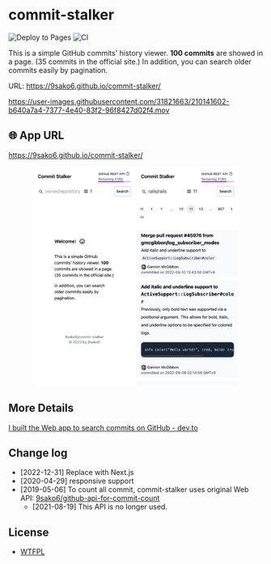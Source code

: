 # commit-stalker

![Deploy to Pages](https://github.com/9sako6/commit-stalker/workflows/Deploy%20to%20Pages/badge.svg)
![CI](https://github.com/9sako6/commit-stalker/workflows/CI/badge.svg)

This is a simple GitHub commits' history viewer.
**100 commits** are showed in a page. (35 commits in the official site.)
In addition, you can search older commits easily by pagination.

URL: https://9sako6.github.io/commit-stalker/

https://user-images.githubusercontent.com/31821663/210141602-b640a7a4-7377-4e40-83f2-96f8427d02f4.mov

## 🌐 App URL

https://9sako6.github.io/commit-stalker/

<p style="text-align: center;">
  <img src="./figs/mobile.png" width=200px/>
  <img src="./figs/rails.mobile.png" width=200px/>
</p>

## More Details

[I built the Web app to search commits on GitHub - dev.to](https://dev.to/9sako6/i-built-the-web-app-to-search-commits-on-github-3l82)

## Change log

- [2022-12-31] Replace with Next.js
- [2020-04-29] responsive support
- [2019-05-06] To count all commit, commit-stalker uses original Web API:
  [9sako6/github-api-for-commit-count](https://github.com/9sako6/github-api-for-commit-count)
  - [2021-08-19] This API is no longer used.

## License

- [WTFPL](https://github.com/9sako6/commit-stalker/blob/master/LICENSE.md)

